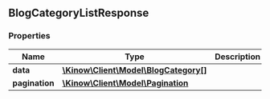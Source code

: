 ## BlogCategoryListResponse

### Properties
Name | Type | Description | Notes
------------ | ------------- | ------------- | -------------
**data** | [**\Kinow\Client\Model\BlogCategory[]**](#BlogCategory) |  | [optional] 
**pagination** | [**\Kinow\Client\Model\Pagination**](#Pagination) |  | [optional] 


